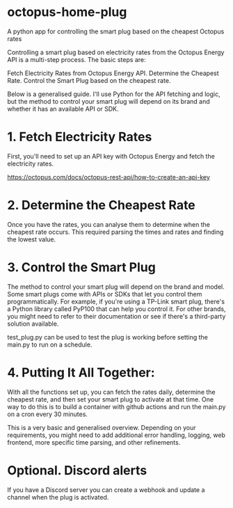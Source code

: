 # octopus-home-plug
A python app for controlling the smart plug based on the cheapest Octopus rates

Controlling a smart plug based on electricity rates from the Octopus Energy API is a multi-step process. The basic steps are:

Fetch Electricity Rates from Octopus Energy API.
Determine the Cheapest Rate.
Control the Smart Plug based on the cheapest rate.

Below is a generalised guide. I'll use Python for the API fetching and logic, but the method to control your smart plug will depend on its brand and whether it has an available API or SDK.

# 1. Fetch Electricity Rates
First, you'll need to set up an API key with Octopus Energy and fetch the electricity rates.

https://octopus.com/docs/octopus-rest-api/how-to-create-an-api-key

# 2. Determine the Cheapest Rate
Once you have the rates, you can analyse them to determine when the cheapest rate occurs. This required parsing the times and rates and finding the lowest value.

# 3. Control the Smart Plug
The method to control your smart plug will depend on the brand and model. Some smart plugs come with APIs or SDKs that let you control them programmatically. For example, if you're using a TP-Link smart plug, there's a Python library called PyP100 that can help you control it. For other brands, you might need to refer to their documentation or see if there's a third-party solution available.

test_plug.py can be used to test the plug is working before setting the main.py to run on a schedule.

# 4. Putting It All Together:
With all the functions set up, you can fetch the rates daily, determine the cheapest rate, and then set your smart plug to activate at that time. One way to do this is to build a container with github actions and run the main.py on a cron every 30 minutes.

This is a very basic and generalised overview. Depending on your requirements, you might need to add additional error handling, logging, web frontend, more specific time parsing, and other refinements.

# Optional. Discord alerts

If you have a Discord server you can create a webhook and update a channel when the plug is activated.